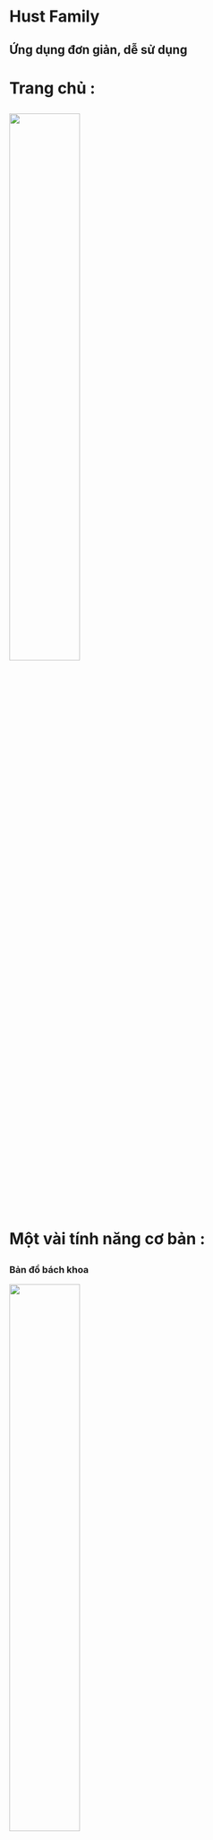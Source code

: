 # Hust Family

## Ứng dụng đơn giản, dễ sử dụng 
<h1> Trang chủ : 
  <p><img src="https://i.imgur.com/sgWbgp3.png" width = "50%" height = "50%"/>
<h1> Một vài tính năng cơ bản :
  <p>
  <h3> Bản đồ bách khoa </h3>
    <img src="https://i.imgur.com/4jXQ4Qb.png" width = "50%" height = "50%" />
  </p>
  <p>
  <h3> Kiểm tra quy chế </h3>
  <img src="https://i.imgur.com/LUGqqjL.png" height = "50%" width = "50%"/>
  </p>
  <p>
    <h1> Chi tiết ứng dụng </h1>
    <h4> Ứng dụng được viết bằng hoàn toàn bằng framework flutter (ngôn ngữ lập trình dart) chạy trên 2 nền tảng ios & android      </h4>
    <h4> Kết hợp firebase để lưu trữ storage , database realtime và push notification 
    
  </p>
